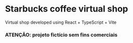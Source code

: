 # Starbucks coffee virtual shop

Virtual shop developed using React + TypeScript + Vite

### ATENÇÃO: projeto fictício sem fins comerciais
